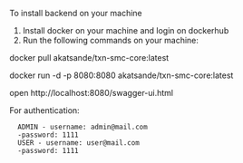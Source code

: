 To install backend on your machine

1. Install docker on your machine and login on dockerhub
2. Run the following commands on your machine:

docker pull akatsande/txn-smc-core:latest

docker run -d -p 8080:8080 akatsande/txn-smc-core:latest

open http://localhost:8080/swagger-ui.html

For authentication:

      ADMIN - username: admin@mail.com
      -password: 1111
      USER - username: user@mail.com
      -password: 1111
